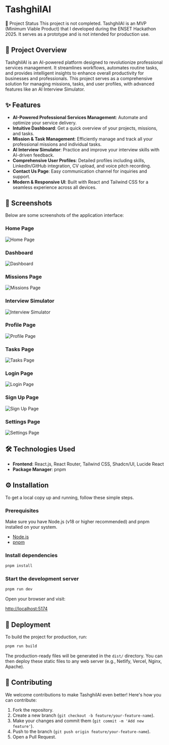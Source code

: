 # TashghilAI

🚧 Project Status
This project is not completed. TashghilAI is an MVP (Minimum Viable Product) that I developed during the ENSET Hackathon 2025. It serves as a prototype and is not intended for production use.


## 🚀 Project Overview

TashghilAI is an AI-powered platform designed to revolutionize professional services management. It streamlines workflows, automates routine tasks, and provides intelligent insights to enhance overall productivity for businesses and professionals. This project serves as a comprehensive solution for managing missions, tasks, and user profiles, with advanced features like an AI Interview Simulator.

## ✨ Features

-   **AI-Powered Professional Services Management**: Automate and optimize your service delivery.
-   **Intuitive Dashboard**: Get a quick overview of your projects, missions, and tasks.
-   **Mission & Task Management**: Efficiently manage and track all your professional missions and individual tasks.
-   **AI Interview Simulator**: Practice and improve your interview skills with AI-driven feedback.
-   **Comprehensive User Profiles**: Detailed profiles including skills, LinkedIn/GitHub integration, CV upload, and voice pitch recording.
-   **Contact Us Page**: Easy communication channel for inquiries and support.
-   **Modern & Responsive UI**: Built with React and Tailwind CSS for a seamless experience across all devices.

## 📸 Screenshots

Below are some screenshots of the application interface:

### Home Page
![Home Page](screenshots/home_page.png)

### Dashboard
![Dashboard](screenshots/dashboard.png)

### Missions Page
![Missions Page](screenshots/missions_page.png)

### Interview Simulator
![Interview Simulator](screenshots/interview_simulator.png)

### Profile Page
![Profile Page](screenshots/profile_page.png)

### Tasks Page
![Tasks Page](screenshots/tasks_page.png)

### Login Page
![Login Page](screenshots/login_page.png)

### Sign Up Page
![Sign Up Page](screenshots/signup_page.png)

### Settings Page
![Settings Page](screenshots/settings_page.png)

## 🛠️ Technologies Used

-   **Frontend**: React.js, React Router, Tailwind CSS, Shadcn/UI, Lucide React
-   **Package Manager**: pnpm

## ⚙️ Installation

To get a local copy up and running, follow these simple steps.

### Prerequisites

Make sure you have Node.js (v18 or higher recommended) and pnpm installed on your system.

-   [Node.js](https://nodejs.org/)
-   [pnpm](https://pnpm.io/installation)

### Install dependencies

```bash
pnpm install
```

### Start the development server

```bash
pnpm run dev
```

Open your browser and visit:

[http://localhost:5174](http://localhost:5174)

## 🚀 Deployment

To build the project for production, run:

```bash
pnpm run build
```

The production-ready files will be generated in the `dist/` directory. You can then deploy these static files to any web server (e.g., Netlify, Vercel, Nginx, Apache).

## 🤝 Contributing

We welcome contributions to make TashghilAI even better! Here's how you can contribute:

1.  Fork the repository.
2.  Create a new branch (`git checkout -b feature/your-feature-name`).
3.  Make your changes and commit them (`git commit -m 'Add new feature'`).
4.  Push to the branch (`git push origin feature/your-feature-name`).
5.  Open a Pull Request.


